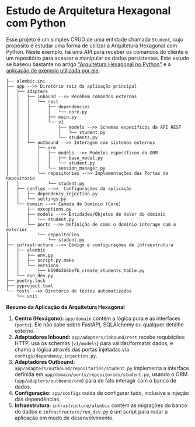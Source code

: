 # Estudo de Arquitetura Hexagonal com Python

Esse projeto é um simples CRUD de uma entidade chamada `Student`, cujo propósito é estudar uma forma de utilizar a Arquitetura Hexagonal com Python. Neste exemplo, há uma API para receber os comandos do cliente e um repositório para acessar e manipular os dados persistentes. Este estudo se baseou bastante no artigo ["Arquitetura Hexagonal no Python"](https://medium.com/@augustomarinho/arquitetura-hexagonal-no-python-ae08b108ac12) e a [aplicação de exemplo utilizada por ele](https://github.com/augustomarinho/python-fastapi).

```
├── alembic.ini
├── app -->> Diretório raiz da aplicação principal
│   ├── adapters
│   │   ├── inbound -->> Recebem comandos externos
│   │   │   └── rest
│   │   │       ├── dependencies
│   │   │       │   └── core.py
│   │   │       ├── main.py
│   │   │       └── v1
│   │   │           ├── models -->> Schemas específicos da API REST
│   │   │           │   └── student.py
│   │   │           └── students.py
│   │   └── outbound -->> Interagem com sistemas externos
│   │       ├── orm
│   │       │   ├── models -->> Modelos específicos do ORM
│   │       │   │   ├── base_model.py
│   │       │   │   └── student.py
│   │       │   └── session_manager.py
│   │       └── repositories -->> Implementações das Portas de Repositório
│   │           └── student.py
│   ├── configs -->>  Configurações da aplicação
│   │   ├── dependency_injection.py
│   │   └── settings.py
│   └── domain -->> Camada de Domínio (Core)
│       ├── exceptions.py
│       ├── models -->> Entidades/Objetos de Valor do domínio
│       │   └── student.py
│       └── ports -->> Definição de como o domínio interage com o exterior
│           └── repositories
│               └── student.py
├── infrastructure -->> Código e configurações de infraestrutura
│   ├── alembic
│   │   ├── env.py
│   │   ├── script.py.mako
│   │   └── versions
│   │       ├── 6190b3b6be7b_create_students_table.py
│   └── run_dev.py
├── poetry.lock
├── pyproject.toml
└── tests -->> Diretório de testes automatizados
    └── unit
```


**Resumo da Aplicação da Arquitetura Hexagonal**

1.  **Centro (Hexágono):** `app/domain` contém a lógica pura e as interfaces (`ports`). Ele não sabe sobre FastAPI, SQLAlchemy ou qualquer detalhe externo.
2.  **Adaptadores Inbound:** `app/adapters/inbound/rest` recebe requisições HTTP, usa os schemas (`v1/models`) para validar/formatar dados, e chama a lógica através das portas injetadas via `configs/dependency_injection.py`.
3.  **Adaptadores Outbound:** `app/adapters/outbound/repositories/student.py` implementa a interface definida em `app/domain/ports/repositories/student.py`, usando o ORM (`app/adapters/outbound/orm`) para de fato interagir com o banco de dados.
4.  **Configuração:** `app/configs` cuida de configurar tudo, inclusive a injeção das dependências.
5. **Infraestrutura**: `infrastructure/alembic` contém as migrações do banco de dados e `infrastructure/run_dev.py` é um script para rodar a aplicação em modo de desenvolvimento.
